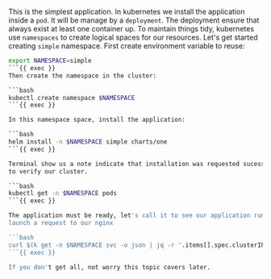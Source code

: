 This is the simplest application. In kubernetes we install the application inside
a `pod`. It will be manage by a `deployment`. The deployment ensure that always 
exist at least one container up. To maintain things tidy, kubernetes use `namespaces`
to create logical spaces for our resources. 
Let's get started creating `simple` namespace. First create environment variable to reuse:

```bash
export NAMESPACE=simple
```{{ exec }}
Then create the namespace in the cluster:

```bash
kubectl create namespace $NAMESPACE
```{{ exec }}

In this namespace space, install the application:

```bash
helm install -n $NAMESPACE simple charts/one 
```{{ exec }}

Terminal show us a note indicate that installation was requested sucessfully. Now we need
to verify our cluster. 

```bash
kubectl get -n $NAMESPACE pods
```{{ exec }}

The application must be ready, let's call it to see our application running. We can test it
launch a request to our nginx

```bash
curl $(k get -n $NAMESPACE svc -o json | jq -r '.items[].spec.clusterIP')
```{{ exec }}

If you don't get all, not worry this topic covers later.
